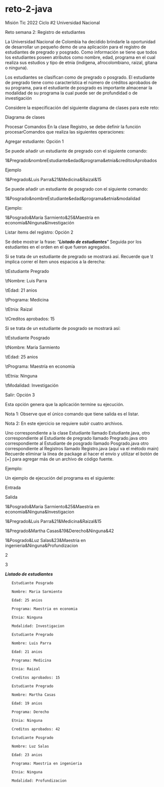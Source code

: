 # reto-2-java
Misión Tic 2022 Ciclo #2 Universidad Nacional


Reto semana 2: Registro de estudiantes

La Universidad Nacional de Colombia ha decidido brindarle la oportunidad de desarrollar un pequeño demo de una aplicación para el registro de estudiantes de pregrado y posgrado. Como información se tiene que todos los estudiantes poseen atributos como nombre, edad, programa en el cual realiza sus estudios y tipo de etnia (indígena, afrocolombiano, raizal, gitana o ninguna).

Los estudiantes se clasifican como de pregrado o posgrado. El estudiante de pregrado tiene como característica el número de créditos aprobados de su programa, para el estudiante de posgrado es importante almacenar la modalidad de su programa la cual puede ser de profundidad o de investigación

Considere la especificación del siguiente diagrama de clases para este reto:

Diagrama de clases

Procesar Comandos
En la clase Registro, se debe definir la función procesarComandos que realiza las siguientes operaciones:

Agregar estudiante: Opción 1

Se puede añadir un estudiante de pregrado con el siguiente comando:

1&Pregrado&nombreEstudiante&edad&programa&etnia&creditosAprobados

Ejemplo

1&Pregrado&Luis Parra&21&Medicina&Raizal&15

Se puede añadir un estudiante de posgrado con el siguiente comando:

1&Posgrado&nombreEstudiante&edad&programa&etnia&modalidad

 Ejemplo:

1&Posgrado&María Sarmiento&25&Maestría en economía&Ninguna&Investigación

 

Listar ítems del registro: Opción 2

Se debe mostrar la frase: “***Listado de estudiantes***” Seguida por los estudiantes en el orden en el que fueron agregados.

Si se trata de un estudiante de pregrado se mostrará así. Recuerde que \t implica correr el ítem unos espacios a la derecha:

\tEstudiante Pregrado

\tNombre: Luis Parra

\tEdad: 21 anios

\tPrograma: Medicina

\tEtnia: Raizal

\tCreditos aprobados: 15

Si se trata de un estudiante de posgrado se mostrará así:

\tEstudiante Posgrado

\tNombre: María Sarmiento

\tEdad: 25 anios

\tPrograma: Maestría en economía

\tEtnia: Ninguna

\tModalidad: Investigación



Salir: Opción 3

Esta opción genera que la aplicación termine su ejecución.




Nota 1: Observe que el único comando que tiene salida es el listar.

Nota 2: En este ejercicio se requiere subir cuatro archivos. 

Uno correspondiente a la clase Estudiante llamado  Estudiante.java,
otro correspondiente al Estudiante de pregrado llamado  Pregrado.java
otro correspondiente al Estudiante de posgrado llamado  Posgrado.java
otro correspondiente al Registros llamado Registro.java (aquí va el método main)
Recuerde eliminar la línea de package al hacer el envío y utilizar el botón de [+] para agregar más de un archivo de código fuente. 
 

Ejemplo:

Un ejemplo de ejecución del programa es el siguiente:

Entrada

Salida

1&Posgrado&Maria Sarmiento&25&Maestria en economia&Ninguna&Investigacion

1&Pregrado&Luis Parra&21&Medicina&Raizal&15

1&Pregrado&Martha Casas&19&Derecho&Ninguna&42

1&Posgrado&Luz Salas&23&Maestria en ingenieria&Ninguna&Profundizacion

2

3

***Listado de estudiantes***

       Estudiante Posgrado

       Nombre: Maria Sarmiento

       Edad: 25 anios

       Programa: Maestria en economia

       Etnia: Ninguna

       Modalidad: Investigacion

       Estudiante Pregrado

       Nombre: Luis Parra

       Edad: 21 anios

       Programa: Medicina

       Etnia: Raizal

       Creditos aprobados: 15

       Estudiante Pregrado

       Nombre: Martha Casas

       Edad: 19 anios

       Programa: Derecho

       Etnia: Ninguna

       Creditos aprobados: 42

       Estudiante Posgrado

       Nombre: Luz Salas

       Edad: 23 anios

       Programa: Maestria en ingenieria

       Etnia: Ninguna

       Modalidad: Profundizacion

